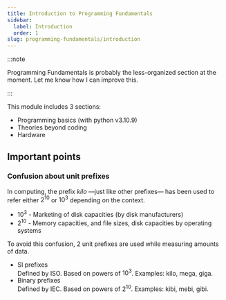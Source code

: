 ```yaml
---
title: Introduction to Programming Fundamentals
sidebar:
  label: Introduction
  order: 1
slug: programming-fundamentals/introduction
---
```


:::note

Programming Fundamentals is probably the less-organized section at the moment.
Let me know how I can improve this.

:::

This module includes 3 sections:

- Programming basics (with python v3.10.9)
- Theories beyond coding
- Hardware

## Important points

### Confusion about unit prefixes

In computing, the prefix _kilo_ —just like other prefixes— has been used to
refer either $2^{10}$ or $10^3$ depending on the context.

- $10^3$ - Marketing of disk capacities (by disk manufacturers)
- $2^{10}$ - Memory capacities, and file sizes, disk capacities by operating
  systems

To avoid this confusion, 2 unit prefixes are used while measuring amounts of
data.

- SI prefixes  
  Defined by ISO. Based on powers of $10^3$. Examples: kilo, mega, giga.
- Binary prefixes  
  Defined by IEC. Based on powers of $2^{10}$. Examples: kibi, mebi, gibi.
